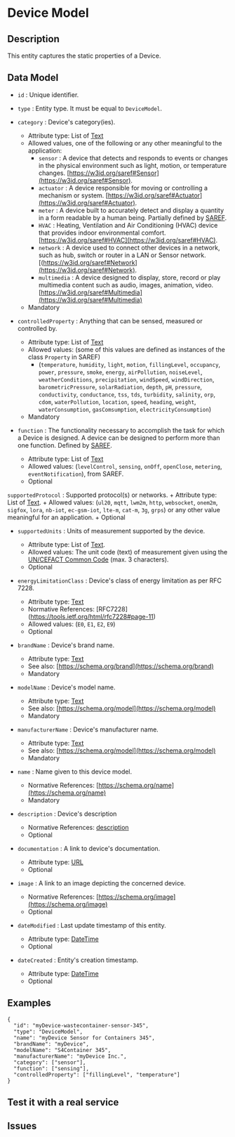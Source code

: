 # Device Model

## Description

This entity captures the static properties of a Device. 

## Data Model

+ `id` : Unique identifier. 

+ `type` : Entity type. It must be equal to `DeviceModel`.

+ `category` : Device's category(ies).
    + Attribute type: List of [Text](https://schema.org/Text)
    + Allowed values, one of the following or any other meaningful to the application:
        + `sensor` : A device that detects and responds to events or changes in the physical environment such as light, motion, or temperature changes. 
           [https://w3id.org/saref#Sensor](https://w3id.org/saref#Sensor).
        + `actuator` : A device responsible for moving or controlling a mechanism or system.
           [https://w3id.org/saref#Actuator](https://w3id.org/saref#Actuator).
        + `meter` : A device built to accurately detect and display a quantity in a form readable by a human being.
           Partially defined by [SAREF](https://w3id.org/saref#Meter).
        + `HVAC` : Heating, Ventilation and Air Conditioning (HVAC) device that provides indoor environmental comfort.
           [https://w3id.org/saref#HVAC](https://w3id.org/saref#HVAC).
        + `network` : A device used to connect other devices in a network, such as hub, switch or router in a LAN or Sensor network.
           [(https://w3id.org/saref#Network](https://w3id.org/saref#Network).
        + `multimedia` : A device designed to display, store, record or play multimedia content such as audio, images, animation, video.
           [https://w3id.org/saref#Multimedia](https://w3id.org/saref#Multimedia)
    + Mandatory

+ `controlledProperty` : Anything that can be sensed, measured or controlled by.
    + Attribute type: List of [Text](https://schema.org/Text)
    + Allowed values: (some of this values are defined as instances of the class `Property` in SAREF)
        + (`temperature`, `humidity`, `light`, `motion`, `fillingLevel`, `occupancy`, `power`, `pressure`, `smoke`, `energy`, `airPollution`, `noiseLevel`,
        `weatherConditions`, `precipitation`, `windSpeed`, `windDirection`, `barometricPressure`, `solarRadiation`, `depth`, `pH`, `pressure`, `conductivity`,
        `conductance`, `tss`, `tds`, `turbidity`, `salinity`, `orp`, `cdom`, `waterPollution`, `location`, `speed`, `heading`, `weight`, `waterConsumption`,
        `gasComsumption`, `electricityConsumption`)
    + Mandatory
        
+ `function` :  The functionality necessary to accomplish the task for which a Device is designed. A device can be designed to perform more than one function.
    Defined by [SAREF](https://w3id.org/saref#Function).
    + Attribute type: List of [Text](https://schema.org/Text)
    + Allowed values: (`levelControl`, `sensing`, `onOff`, `openClose`, `metering`, `eventNotification`), from SAREF.
    + Optional
    
 `supportedProtocol` : Supported protocol(s) or networks.
    + Attribute type: List of [Text](https://schema.org/Text).
    + Allowed values: (`ul20`, `mqtt`, `lwm2m`, `http`, `websocket`, `onem2m`, `sigfox`, `lora`,
    `nb-iot`, `ec-gsm-iot`, `lte-m`, `cat-m`, `3g`, `grps`)  or any other value meaningful for an application. 
    + Optional
    
+ `supportedUnits` : Units of measurement supported by the device.
    + Attribute type: List of [Text](https://schema.org/Text).
    + Allowed values: The unit code (text) of measurement given using the
        [UN/CEFACT Common Code](http://wiki.goodrelations-vocabulary.org/Documentation/UN/CEFACT_Common_Codes) (max. 3 characters).
    + Optional
    
+ `energyLimitationClass` : Device's class of energy limitation as per RFC 7228.
    + Attribute type: [Text](https://schema.org/Text)
    + Normative References: [RFC7228] (https://tools.ietf.org/html/rfc7228#page-11)
    + Allowed values: (`E0`, `E1`, `E2`, `E9`)
    + Optional

+ `brandName` : Device's brand name.
    + Attribute type: [Text](https://schema.org/Text)
    + See also: [https://schema.org/brand](https://schema.org/brand)
    + Mandatory

+ `modelName` : Device's model name.
    + Attribute type: [Text](https://schema.org/Text)
    + See also: [https://schema.org/model](https://schema.org/model)
    + Mandatory

+ `manufacturerName` : Device's manufacturer name.
    + Attribute type: [Text](https://schema.org/Text)
    + See also: [https://schema.org/model](https://schema.org/model)
    + Mandatory

+ `name` : Name given to this device model.
    + Normative References: [https://schema.org/name](https://schema.org/name)
    + Mandatory
    
+ `description` : Device's description
    + Normative References: [description](https://schema.org/description)
    + Optional

+ `documentation` : A link to device's documentation.
    + Attribute type: [URL](https://schema.org/URL)
    + Optional

+ `image` : A link to an image depicting the concerned device.
    + Normative References: [https://schema.org/image](https://schema.org/image)
    + Optional

+ `dateModified` : Last update timestamp of this entity.
    + Attribute type: [DateTime](https://schema.org/DateTime)
    + Optional

+ `dateCreated` : Entity's creation timestamp.
    + Attribute type: [DateTime](https://schema.org/DateTime)
    + Optional    

## Examples

    {
      "id": "myDevice-wastecontainer-sensor-345",
      "type": "DeviceModel",
      "name": "myDevice Sensor for Containers 345",
      "brandName": "myDevice",
      "modelName": "S4Container 345",
      "manufacturerName": "myDevice Inc.",
      "category": ["sensor"],
      "function": ["sensing"],
      "controlledProperty": ["fillingLevel", "temperature"]
    }

## Test it with a real service

## Issues